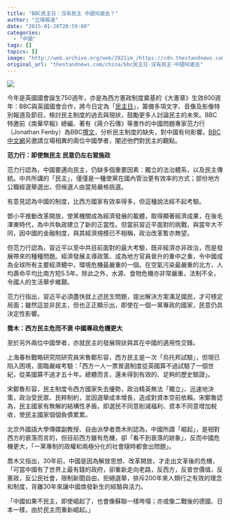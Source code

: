 ```yaml
---
title: "BBC民主日：沒有民主 中國何處去？"
author: "立場報道"
date: "2015-01-20T20:59:00"
categories:
  - "中國"
tags: []
topics: []
image: "http://web.archive.org/web/2021im_/https://cdn.thestandnews.com/media/photos/cache/demo_KIuMS_1200x0.png"
original_url: "thestandnews.com/china/bbc民主日-沒有民主-中國何處去"
---
```

![](http://web.archive.org/web/2021im_/https://cdn.thestandnews.com/media/photos/cache/demo_KIuMS_1200x0.png)

今年是英國國會誕生750週年，亦是為西方憲政制度奠基的《大憲章》生效800週年：BBC與英國國會合作，將今日定為「[民主日](http://web.archive.org/web/20210628191134/http://www.bbc.co.uk/news/live/30876658)」，籌備多項文字、音像及影像特別報道及節目，檢討民主制度的過去與現狀，鼓勵更多人討論民主的未來。BBC特邀前《南華早報》總編、著有《蔣介石傳》等書作的中國問題專家范力行（Jonathan Fenby）為BBC[撰文](http://web.archive.org/web/20210628191134/http://www.bbc.com/news/world-asia-china-30780040)，分析民主制度的缺失，對中國有何影響。[BBC中文網](http://web.archive.org/web/20210628191134/http://www.bbc.co.uk/zhongwen/trad/focus_on_china/2015/01/150119_cr_democracy)另邀請立場相異的兩位中國學者，闡述他們對民主的觀點。

**范力行：即使無民主 民意仍左右習施政**

范力行認為，中國要邁向民主，仍缺多個重要因素：獨立的法治體系，以及民主傳統。中共所講的「民主」，僅僅是一種使黨在國內管治更有效率的方式；部份地方公職經選舉選出，但候選人由當局嚴格挑選。

有意見認為中國的制度，比西方國家有效率得多，但這種說法經不起考驗。

鄧小平推動改革開放，使黨機關成為經濟發展的載體，取得顯著經濟成果，在後毛澤東時代，為中共執政建立了新的正當性。但當前習近平面對的挑戰，與當年大不同，因中國的金融制度，與其經濟規模已不相稱，政治改革暫亦無望。

但范力行認為，習近平以至中共目前面對的最大考驗，既非經濟亦非政治，而是發展帶來的種種問題。經濟發展主導政策、成為地方官員晉升的重中之重，令中國成為全球所有主要經濟體中，環境危機最嚴重的一個。在空氣污染最嚴重的北方，人均壽命平均比南方短5.5年。除此之外，水源、食物危機亦非常嚴重，法制不全，令國人的生活舉步維艱。

范力行指出，習近平必須盡快就上述民生問題，提出解決方案滿足國民，才可穩定局面；雖然這並非民主，但也正正顯示出，即使在一個一黨專政的國家，民意仍具決定性影響。

**喬木：西方民主危而不衰 中國專政危機更大**

至於另外兩位中國學者，亦就民主的發展現狀與其在中國的適用性交鋒。

上海春秋戰略研究院研究員宋魯鄭形容，西方民主是一次「烏托邦試驗」，但現已陷入困境，面臨嚴峻考驗：「西方一人一票普選制度從英國算不過試驗了一個世紀，從美國算不過才五十年。總體而言，還未得到有效的、足夠的歷史驗證」。

宋鄭魯形容，民主制度令西方國家失去優勢，政治精英無法「獨立」、迅速地決策，政治受民眾、民粹制約，並因選舉成本增長，造成對資本空前依賴。宋鄭魯認為，民主國家有無解的結構性矛盾，即選民不同意削減福利、資本不同意增加稅收，使民主國家個個負債累累。

北京外國語大學傳媒副教授、自由派學者喬木則認為，中國所謂「崛起」，是相對西方的衰落而言的，但目前西方雖有危機，卻「看不到衰落的跡象」，反而中國危機更大，「一黨專制的政權和兩極分化的社會隨時都會出問題」。

喬木又指出，30年前，中國是因為解放思想、改革開放，才走出文革後的危機，「可當中國有了世界上最有錢的政府，卻重新走向老路，反西方，反普世價值，反憲政，反公民社會，限制新聞自由，拒絕選舉，排斥200年來人類行之有效的理念和制度，背離30年來讓中國煥發新生的經驗與活力。

「中國如果不民主，即使崛起了，也會像蘇聯一樣垮塌；亦或像二戰後的德國、日本一樣，由於民主而重新崛起。」